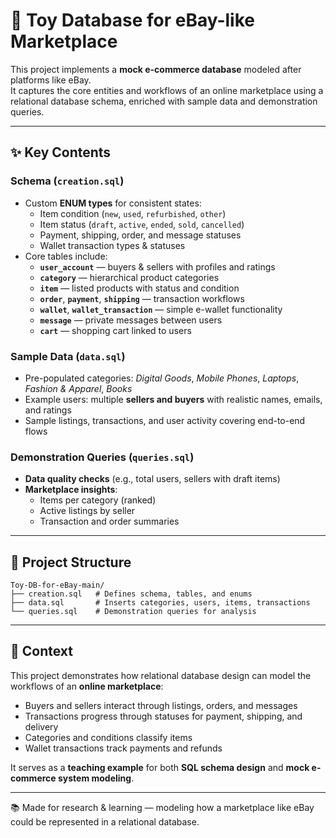 # 🛒 Toy Database for eBay-like Marketplace

This project implements a **mock e-commerce database** modeled after platforms like eBay.  
It captures the core entities and workflows of an online marketplace using a relational database schema, enriched with sample data and demonstration queries.

---

## ✨ Key Contents

### Schema (`creation.sql`)
- Custom **ENUM types** for consistent states:  
  - Item condition (`new`, `used`, `refurbished`, `other`)  
  - Item status (`draft`, `active`, `ended`, `sold`, `cancelled`)  
  - Payment, shipping, order, and message statuses  
  - Wallet transaction types & statuses  
- Core tables include:  
  - **`user_account`** — buyers & sellers with profiles and ratings  
  - **`category`** — hierarchical product categories  
  - **`item`** — listed products with status and condition  
  - **`order`**, **`payment`**, **`shipping`** — transaction workflows  
  - **`wallet`**, **`wallet_transaction`** — simple e-wallet functionality  
  - **`message`** — private messages between users  
  - **`cart`** — shopping cart linked to users  

### Sample Data (`data.sql`)
- Pre-populated categories: *Digital Goods*, *Mobile Phones*, *Laptops*, *Fashion & Apparel*, *Books*  
- Example users: multiple **sellers and buyers** with realistic names, emails, and ratings  
- Sample listings, transactions, and user activity covering end-to-end flows  

### Demonstration Queries (`queries.sql`)
- **Data quality checks** (e.g., total users, sellers with draft items)  
- **Marketplace insights**:  
  - Items per category (ranked)  
  - Active listings by seller  
  - Transaction and order summaries  

---

## 🧱 Project Structure
```
Toy-DB-for-eBay-main/
├── creation.sql   # Defines schema, tables, and enums
├── data.sql       # Inserts categories, users, items, transactions
└── queries.sql    # Demonstration queries for analysis
```

---

## 🎯 Context
This project demonstrates how relational database design can model the workflows of an **online marketplace**:  
- Buyers and sellers interact through listings, orders, and messages  
- Transactions progress through statuses for payment, shipping, and delivery  
- Categories and conditions classify items  
- Wallet transactions track payments and refunds  

It serves as a **teaching example** for both **SQL schema design** and **mock e-commerce system modeling**.

---

📚 Made for research & learning — modeling how a marketplace like eBay could be represented in a relational database.
